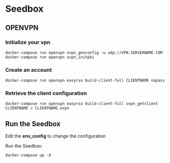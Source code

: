 # Seedbox

## OPENVPN

### Initialize your vpn
```
docker-compose run openvpn ovpn_genconfig -u udp://VPN.SERVERNAME.COM
docker-compose run openvpn ovpn_initpki
```

### Create an account
```
docker-compose run openvpn easyrsa build-client-full CLIENTNAME nopass
```

### Retrieve the client configuration
```
docker-compose run openvpn easyrsa build-client-full ovpn_getclient CLIENTNAME > CLIENTNAME.ovpn
```


## Run the Seedbox

Edit the **env_config** to change the configuration

Run the Seedbox:
```
docker-compose up -d
```
